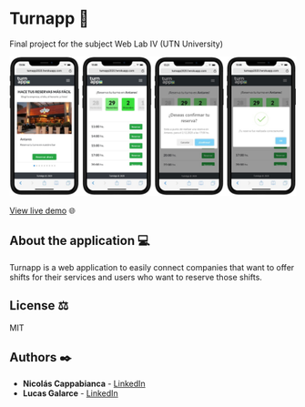 # Turnapp :calendar:

Final project for the subject Web Lab IV (UTN University)

![app-screenshot](./assets/images/screenshots.jpg)

[View live demo](http://turnapp2020.herokuapp.com/) :globe_with_meridians:


## About the application :computer:
Turnapp is a web application to easily connect companies that want to offer shifts for their services
and users who want to reserve those shifts.

## License :balance_scale:
MIT 

## Authors :black_nib:
* **Nicolás Cappabianca** - [LinkedIn](https://www.linkedin.com/in/nicolascappabianca/)
* **Lucas Galarce** - [LinkedIn](https://www.linkedin.com/in/galarce-lucas/)